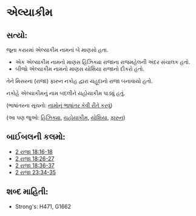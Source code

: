 # એલ્યાકીમ 

## સત્યો: 

જૂના કરારમાં એલ્યાકીમ નામનાં બે માણસો હતા.

* એક એલ્યાકીમ નામનો માણસ હિઝિક્યા રાજાના રાજમહેલની અંદર સંચાલક હતો.
* બીજો એલ્યાકીમ નામનો માણસ યોશિયા રાજાનો દીકરો હતો.

તેને મિસરના (રાજા) ફારુન નકોહ દ્વારા યહૂદાનો રાજા બનાવાયો હતો.

નકોહે એલ્યાકીમનું નામ બદલીને યહોયાકીમ પાડ્યું હતું.

(ભાષાંતરના સૂચનો: [નામોનું ભાષાંતર કેવી રીતે કરવું](rc://gu/ta/man/translate/translate-names))

(આ પણ જુઓ: [હિઝિક્યા](../names/hezekiah.md), [યહોયાકીમ](../names/jehoiakim.md), [યોશિયા](../names/josiah.md), [ફારુન](../names/pharaoh.md))

## બાઈબલની કલમો: 

* [2 રાજા 18:16-18](rc://gu/tn/help/2ki/18/16)
* [2 રાજા 18:26-27](rc://gu/tn/help/2ki/18/26)
* [2 રાજા 18:36-37](rc://gu/tn/help/2ki/18/36)
* [2 રાજા 23:34-35](rc://gu/tn/help/2ki/23/34)

## શબ્દ માહિતી: 

* Strong's: H471, G1662

